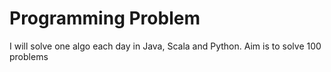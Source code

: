 # Programming Problem
I will solve one algo each day in Java, Scala and Python. Aim is to solve 100 problems
